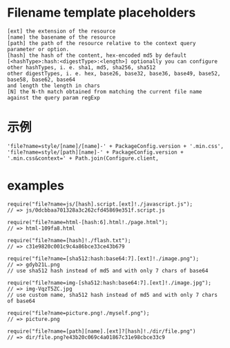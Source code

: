 # Filename template placeholders

    [ext] the extension of the resource
    [name] the basename of the resource
    [path] the path of the resource relative to the context query parameter or option.
    [hash] the hash of the content, hex-encoded md5 by default
    [<hashType>:hash:<digestType>:<length>] optionally you can configure
    other hashTypes, i. e. sha1, md5, sha256, sha512
    other digestTypes, i. e. hex, base26, base32, base36, base49, base52, base58, base62, base64
    and length the length in chars
    [N] the N-th match obtained from matching the current file name against the query param regExp

# 示例

    'file?name=style/[name]/[name]-' + PackageConfig.version + '.min.css',
    'file?name=style/[path][name]-' + PackageConfig.version + '.min.css&context=' + Path.join(Configure.client,

# examples

    require("file?name=js/[hash].script.[ext]!./javascript.js");
    // => js/0dcbbaa701328a3c262cfd45869e351f.script.js 
    
    require("file?name=html-[hash:6].html!./page.html");
    // => html-109fa8.html 
    
    require("file?name=[hash]!./flash.txt");
    // => c31e9820c001c9c4a86bce33ce43b679 
    
    require("file?name=[sha512:hash:base64:7].[ext]!./image.png");
    // => gdyb21L.png 
    // use sha512 hash instead of md5 and with only 7 chars of base64 
    
    require("file?name=img-[sha512:hash:base64:7].[ext]!./image.jpg");
    // => img-VqzT5ZC.jpg 
    // use custom name, sha512 hash instead of md5 and with only 7 chars of base64 
    
    require("file?name=picture.png!./myself.png");
    // => picture.png 
    
    require("file?name=[path][name].[ext]?[hash]!./dir/file.png")
    // => dir/file.png?e43b20c069c4a01867c31e98cbce33c9 